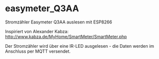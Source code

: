 # easymeter_Q3AA
Stromzähler Easymeter Q3AA auslesen mit ESP8266

Inspiriert von Alexander Kabza:
http://www.kabza.de/MyHome/SmartMeter/SmartMeter.php

Der Stromzähler wird über eine IR-LED ausgelesen - die Daten werden im Anschluss per MQTT versendet.

